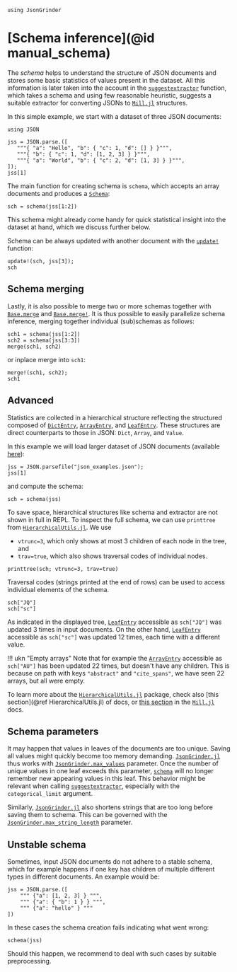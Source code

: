 ```@setup schema
using JsonGrinder
```

# [Schema inference](@id manual_schema)

The *schema* helps to understand the structure of JSON documents and stores some basic statistics of
values present in the dataset. All this information is later taken into the account in the
[`suggestextractor`](@ref) function, which takes a schema and using few reasonable heuristic,
suggests a suitable extractor for converting JSONs to
[`Mill.jl`](https://github.com/CTUAvastLab/Mill.jl) structures.

In this simple example, we start with a dataset of three JSON documents:

```@example schema
using JSON
```

```@repl schema
jss = JSON.parse.([
   """{ "a": "Hello", "b": { "c": 1, "d": [] } }""",
   """{ "b": { "c": 1, "d": [1, 2, 3] } }""",
   """{ "a": "World", "b": { "c": 2, "d": [1, 3] } }""",
]);
jss[1]
```

The main function for creating schema is `schema`, which accepts an array documents and
produces a [`Schema`](@ref):

```@repl schema
sch = schema(jss[1:2])
```

This schema might already come handy for quick statistical insight into the dataset at hand, which
we discuss further below.

Schema can be always updated with another document with the [`update!`](@ref) function:

```@repl schema
update!(sch, jss[3]);
sch
```

## Schema merging

Lastly, it is also possible to merge two or more schemas together with [`Base.merge`](@ref) and
[`Base.merge!`](@ref). It is thus possible to easily parallelize schema inference, merging together
individual (sub)schemas as follows:

```@repl schema
sch1 = schema(jss[1:2])
sch2 = schema(jss[3:3])
merge(sch1, sch2)
```

or inplace merge into `sch1`:

```@repl schema
merge!(sch1, sch2);
sch1
```

## Advanced

Statistics are collected in a hierarchical structure reflecting the structured composed of
[`DictEntry`](@ref), [`ArrayEntry`](@ref), and [`LeafEntry`](@ref). These structures are direct
counterparts to those in JSON: `Dict`, `Array`, and `Value`.

In this example we will load larger dataset of JSON documents (available [here](https://github.com/CTUAvastLab/JsonGrinder.jl/tree/master/docs/src/manual/json_examples.json)):

```@repl schema
jss = JSON.parsefile("json_examples.json");
jss[1]
```

and compute the schema:

```@repl schema
sch = schema(jss)
```

To save space, hierarchical structures like schema and extractor are not shown in full in REPL. To
inspect the full schema, we can use `printtree` from
[`HierarchicalUtils.jl`](https://github.com/CTUAvastLab/HierarchicalUtils.jl). We use

- `vtrunc=3`, which only shows at most 3 children of each node in the tree, and
- `trav=true`, which also shows traversal codes of individual nodes.

```@repl schema
printtree(sch; vtrunc=3, trav=true)
```

Traversal codes (strings printed at the end of rows) can be used to access individual elements
of the schema.

```@repl schema
sch["JQ"]
sch["sc"]
```


As indicated in the displayed tree, [`LeafEntry`](@ref) accessible as `sch["JQ"]` was updated 3
times in input documents. On the other hand, [`LeafEntry`](@ref) accessible as `sch["sc"]` was
updated 12 times, each time with a different value.

!!! ukn "Empty arrays"
    Note that for example the [`ArrayEntry`](@ref) accessible as `sch["AU"]` has been updated 22 times,
    but doesn't have any children. This is because on path with keys `"abstract"` and `"cite_spans"`, 
    we have seen 22 arrays, but all were empty.

To learn more about the [`HierarchicalUtils.jl`](https://github.com/CTUAvastLab/HierarchicalUtils.jl)
package, check also [this section](@ref HierarchicalUtils.jl) of docs, or [this
section](https://CTUAvastLab.github.io/Mill.jl/stable/tools/hierarchical/) in the
[`Mill.jl`](https://github.com/CTUAvastLab/Mill.jl) docs.

## Schema parameters

It may happen that values in leaves of the documents are too unique. Saving all values might quickly
become too memory demanding. [`JsonGrinder.jl`](https://github.com/CTUAvastLab/JsonGrinder.jl) thus
works with [`JsonGrinder.max_values`](@ref) parameter. Once the number of unique values in one leaf
exceeds this parameter, [`schema`](@ref) will no longer remember new appearing values in this leaf.
This behavior might be relevant when calling [`suggestextractor`](@ref), especially with
the `categorical_limit` argument.

Similarly, [`JsonGrinder.jl`](https://github.com/CTUAvastLab/JsonGrinder.jl) also shortens strings
that are too long before saving them to schema. This can be governed with the
[`JsonGrinder.max_string_length`](@ref) parameter.

## Unstable schema

Sometimes, input JSON documents do not adhere to a stable schema, which for example happens if one
key has children of multiple different types in different documents. An example would be:

```@repl schema
jss = JSON.parse.([
    """ {"a": [1, 2, 3] } """,
    """ {"a": { "b": 1 } } """,
    """ {"a": "hello" } """
])
```

In these cases the schema creation fails indicating what went wrong:

```@repl schema
schema(jss)
```

Should this happen, we recommend to deal with such cases by suitable preprocessing.
